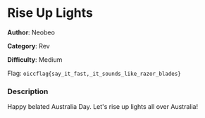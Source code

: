 # Rise Up Lights

**Author**: Neobeo

**Category**: Rev

**Difficulty**: Medium

Flag: `oiccflag{say_it_fast,_it_sounds_like_razor_blades}`

### Description

Happy belated Australia Day. Let's rise up lights all over Australia!